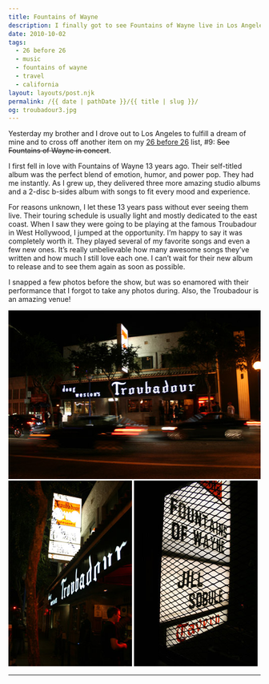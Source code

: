 ```yaml
---
title: Fountains of Wayne
description: I finally got to see Fountains of Wayne live in Los Angeles.
date: 2010-10-02
tags: 
  - 26 before 26
  - music
  - fountains of wayne
  - travel
  - california
layout: layouts/post.njk
permalink: /{{ date | pathDate }}/{{ title | slug }}/
og: troubadour3.jpg
---
```


Yesterday my brother and I drove out to Los Angeles to fulfill a dream of mine and to cross off another item on my [26 before 26](/2010/08/22/26-before-26/) list, #9: <span style="text-decoration:line-through;">See Fountains of Wayne in concert</span>.

I first fell in love with Fountains of Wayne 13 years ago. Their self-titled album was the perfect blend of emotion, humor, and power pop. They had me instantly. As I grew up, they delivered three more amazing studio albums and a 2-disc b-sides album with songs to fit every mood and experience.

For reasons unknown, I let these 13 years pass without ever seeing them live. Their touring schedule is usually light and mostly dedicated to the east coast. When I saw they were going to be playing at the famous Troubadour in West Hollywood, I jumped at the opportunity. I’m happy to say it was completely worth it. They played several of my favorite songs and even a few new ones. It’s really unbelievable how many awesome songs they’ve written and how much I still love each one. I can’t wait for their new album to release and to see them again as soon as possible.

I snapped a few photos before the show, but was so enamored with their performance that I forgot to take any photos during. Also, the Troubadour is an amazing venue!

<p>
  <img src="/img/troubadour1.jpg" alt="the Troubadour" width="505" />
  <img src="/img/troubadour2.jpg" alt="the Troubadour" width="247" class="img-left" />
  <img src="/img/troubadour3.jpg" alt="marquee" width="247" />
</p>

---
